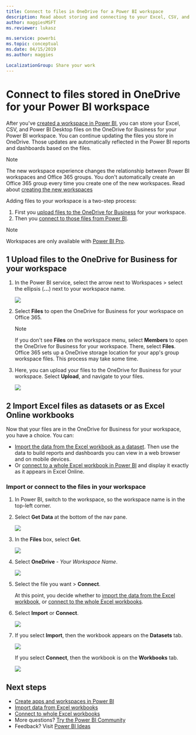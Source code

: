 ```yaml
---
title: Connect to files in OneDrive for a Power BI workspace
description: Read about storing and connecting to your Excel, CSV, and Power BI Desktop files on the OneDrive for your Power BI workspace.
author: maggiesMSFT
ms.reviewer: lukasz

ms.service: powerbi
ms.topic: conceptual
ms.date: 04/15/2019
ms.author: maggies

LocalizationGroup: Share your work
---
```

# Connect to files stored in OneDrive for your Power BI workspace
After you've [created a workspace in Power BI](collaborate-share/service-create-distribute-apps.md), you can store your Excel, CSV, and Power BI Desktop files on the OneDrive for Business for your Power BI workspace. You can continue updating the files you store in OneDrive. Those updates are automatically reflected in the Power BI reports and dashboards based on the files. 

> [!NOTE]
> The new workspace experience changes the relationship between Power BI workspaces and Office 365 groups. You don't automatically create an Office 365 group every time you create one of the new workspaces. Read about [creating the new workspaces](collaborate-share/service-create-the-new-workspaces.md)

Adding files to your workspace is a two-step process: 

1. First you [upload files to the OneDrive for Business](service-connect-to-files-in-app-workspace-onedrive-for-business.md#1-upload-files-to-the-onedrive-for-business-for-your-workspace) for your workspace.
2. Then you [connect to those files from Power BI](service-connect-to-files-in-app-workspace-onedrive-for-business.md#2-import-excel-files-as-datasets-or-as-excel-online-workbooks).

> [!NOTE]
> Workspaces are only available with [Power BI Pro](service-features-license-type.md).
> 

## 1 Upload files to the OneDrive for Business for your workspace
1. In the Power BI service, select the arrow next to Workspaces > select the ellipsis (**…**) next to your workspace name. 
   
   ![](media/service-connect-to-files-in-app-workspace-onedrive-for-business/power-bi-app-ellipsis.png)
2. Select **Files** to open the OneDrive for Business for your workspace on Office 365.
   
   > [!NOTE]
   > If you don't see **Files** on the workspace menu, select **Members** to open the OneDrive for Business for your workspace. There, select **Files**. Office 365 sets up a OneDrive storage location for your app's group workspace files. This process may take some time. 
   > 
   > 
3. Here, you can upload your files to the OneDrive for Business for your workspace. Select **Upload**, and navigate to your files.
   
   ![](media/service-connect-to-files-in-app-workspace-onedrive-for-business/pbi_grpfilesonedrive.png)

## 2 Import Excel files as datasets or as Excel Online workbooks
Now that your files are in the OneDrive for Business for your workspace, you have a choice. You can: 

* [Import the data from the Excel workbook as a dataset](service-get-data-from-files.md). Then use the data to build reports and dashboards you can view in a web browser and on mobile devices.
* Or [connect to a whole Excel workbook in Power BI](service-excel-workbook-files.md) and display it exactly as it appears in Excel Online.

### Import or connect to the files in your workspace
1. In Power BI, switch to the workspace, so the workspace name is in the top-left corner. 
2. Select **Get Data** at the bottom of the nav pane. 
   
   ![](media/service-connect-to-files-in-app-workspace-onedrive-for-business/power-bi-app-get-data-button.png)
3. In the **Files** box, select **Get**.
   
   ![](media/service-connect-to-files-in-app-workspace-onedrive-for-business/pbi_getfiles.png)
4. Select **OneDrive** - *Your Workspace Name*.
   
    ![](media/service-connect-to-files-in-app-workspace-onedrive-for-business/pbi_grp_one_drive_shrpt.png)
5. Select the file you want > **Connect**.
   
    At this point, you decide whether to [import the data from the Excel workbook](service-get-data-from-files.md), or [connect to the whole Excel workbooks](service-excel-workbook-files.md).
6. Select **Import** or **Connect**.
   
    ![](media/service-connect-to-files-in-app-workspace-onedrive-for-business/pbi_importexceldataorwholecrop.png)
7. If you select **Import**, then the workbook appears on the **Datasets** tab. 
   
    ![](media/service-connect-to-files-in-app-workspace-onedrive-for-business/power-bi-app-excel-file-import.png)
   
    If you select **Connect**, then the workbook is on the **Workbooks** tab.
   
    ![](media/service-connect-to-files-in-app-workspace-onedrive-for-business/power-bi-app-excel-file-connect.png)

## Next steps
* [Create apps and workspaces in Power BI](collaborate-share/service-create-distribute-apps.md)
* [Import data from Excel workbooks](service-get-data-from-files.md)
* [Connect to whole Excel workbooks](service-excel-workbook-files.md)
* More questions? [Try the Power BI Community](https://community.powerbi.com/)
* Feedback? Visit [Power BI Ideas](https://ideas.powerbi.com/forums/265200-power-bi)
